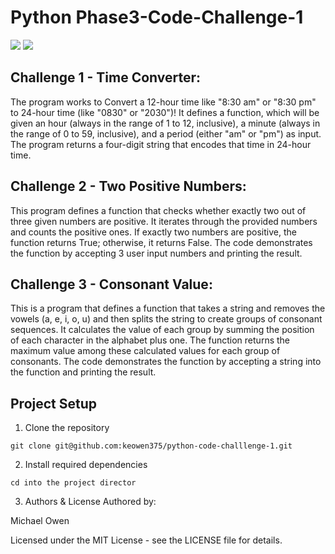 # Python Phase3-Code-Challenge-1
![](https://img.shields.io/badge/Python-FFD43B?style=for-the-badge&logo=python&logoColor=blue)
![](https://img.shields.io/badge/PyCharm-000000.svg?&style=for-the-badge&logo=PyCharm&logoColor=white)

## Challenge 1 - Time Converter:
The program works to Convert a 12-hour time like "8:30 am" or "8:30 pm" to 24-hour time (like "0830" or "2030")!
It defines a function, which will be given an hour (always in the range of 1 to 12, inclusive), 
a minute (always in the range of 0 to 59, inclusive), and a period (either "am" or "pm") as input.
The program returns a four-digit string that encodes that time in 24-hour time.

## Challenge 2 - Two Positive Numbers:
This program defines a function that checks whether exactly two out of three given numbers are positive. 
It iterates through the provided numbers and counts the positive ones. 
If exactly two numbers are positive, the function returns True; otherwise, it returns False. 
The code demonstrates the function by accepting 3 user input numbers and printing the result.

## Challenge 3 - Consonant Value:
This is a program that defines a function that takes a string and removes the vowels (a, e, i, o, u) 
and then splits the string to create groups of consonant sequences. 
It calculates the value of each group by summing the position of each character in the alphabet plus one. 
The function returns the maximum value among these calculated values for each group of consonants. 
The code demonstrates the function by accepting a string into the function and printing the result.





## Project Setup
1. Clone the repository
```
git clone git@github.com:keowen375/python-code-challlenge-1.git
```

2. Install required dependencies
```
cd into the project director
```

3. Authors & License
Authored by:

Michael Owen

Licensed under the MIT License - see the LICENSE file for details.